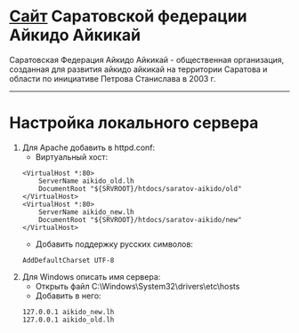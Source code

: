 [Сайт](http://www.saratov-aikido.ru) Саратовской федерации Айкидо Айкикай
=========================================================================

Саратовская Федерация Айкидо Айкикай - общественная организация, созданная для развития айкидо айкикай на территории Саратова и области по инициативе Петрова Станислава в 2003 г.

-------------------------------------------------------------------------
Настройка локального сервера
=========================================================================
1) Для Apache добавить в httpd.conf:    
    - Виртуальный хост:
    ```
    <VirtualHost *:80>
        ServerName aikido_old.lh
        DocumentRoot "${SRVROOT}/htdocs/saratov-aikido/old"
    </VirtualHost>
    <VirtualHost *:80>
        ServerName aikido_new.lh
        DocumentRoot "${SRVROOT}/htdocs/saratov-aikido/new"
    </VirtualHost>
    ```
    - Добавить поддержку русских символов:
    ```
    AddDefaultCharset UTF-8
    ```
2) Для Windows описать имя сервера:
    - Открыть файл C:\Windows\System32\drivers\etc\hosts
    - Добавить в него: 
    ```
    127.0.0.1 aikido_new.lh
    127.0.0.1 aikido_old.lh
    ```
